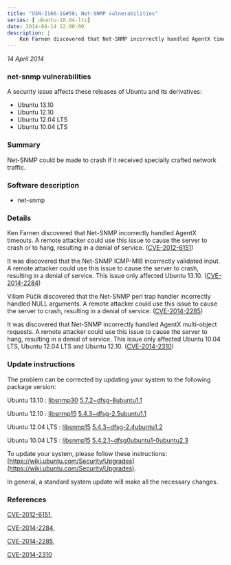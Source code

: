 ```yaml
---
title: "USN-2166-1&#58; Net-SNMP vulnerabilities"
series: [ ubuntu-10.04-lts]
date: 2014-04-14 12:00:00
description: |
    Ken Farnen discovered that Net-SNMP incorrectly handled AgentX timeouts. A remote attacker could use this issue to cause the server to crash or to hang, resulting in a denial of service. ([CVE-2012-6151](http://people.ubuntu.com/~ubuntu-security/cve/CVE-2012-6151))
--- 
```

 
 

*14 April 2014*

### net-snmp vulnerabilities

A security issue affects these releases of Ubuntu and its derivatives:

* Ubuntu 13.10
* Ubuntu 12.10
* Ubuntu 12.04 LTS
* Ubuntu 10.04 LTS

### Summary

Net-SNMP could be made to crash if it received specially crafted network traffic.

### Software description

* net-snmp 

### Details

Ken Farnen discovered that Net-SNMP incorrectly handled AgentX timeouts. A remote attacker could use this issue to cause the server to crash or to hang, resulting in a denial of service. ([CVE-2012-6151](http://people.ubuntu.com/~ubuntu-security/cve/CVE-2012-6151))

It was discovered that the Net-SNMP ICMP-MIB incorrectly validated input. A remote attacker could use this issue to cause the server to crash, resulting in a denial of service. This issue only affected Ubuntu 13.10. ([CVE-2014-2284](http://people.ubuntu.com/~ubuntu-security/cve/CVE-2014-2284))

Viliam Púčik discovered that the Net-SNMP perl trap handler incorrectly handled NULL arguments. A remote attacker could use this issue to cause the server to crash, resulting in a denial of service. ([CVE-2014-2285](http://people.ubuntu.com/~ubuntu-security/cve/CVE-2014-2285))

It was discovered that Net-SNMP incorrectly handled AgentX multi-object requests. A remote attacker could use this issue to cause the server to hang, resulting in a denial of service. This issue only affected Ubuntu 10.04 LTS, Ubuntu 12.04 LTS and Ubuntu 12.10. ([CVE-2014-2310](http://people.ubuntu.com/~ubuntu-security/cve/CVE-2014-2310)) 

### Update instructions

The problem can be corrected by updating your system to the following package version:

Ubuntu 13.10
 : [libsnmp30](https://launchpad.net/ubuntu/+source/net-snmp) <span> [5.7.2~dfsg-8ubuntu1.1](https://launchpad.net/ubuntu/+source/net-snmp/5.7.2~dfsg-8ubuntu1.1) </span> 

Ubuntu 12.10
 : [libsnmp15](https://launchpad.net/ubuntu/+source/net-snmp) <span> [5.4.3~dfsg-2.5ubuntu1.1](https://launchpad.net/ubuntu/+source/net-snmp/5.4.3~dfsg-2.5ubuntu1.1) </span> 

Ubuntu 12.04 LTS
 : [libsnmp15](https://launchpad.net/ubuntu/+source/net-snmp) <span> [5.4.3~dfsg-2.4ubuntu1.2](https://launchpad.net/ubuntu/+source/net-snmp/5.4.3~dfsg-2.4ubuntu1.2) </span> 

Ubuntu 10.04 LTS
 : [libsnmp15](https://launchpad.net/ubuntu/+source/net-snmp) <span> [5.4.2.1~dfsg0ubuntu1-0ubuntu2.3](https://launchpad.net/ubuntu/+source/net-snmp/5.4.2.1~dfsg0ubuntu1-0ubuntu2.3) </span> 

To update your system, please follow these instructions: [https://wiki.ubuntu.com/Security/Upgrades](https://wiki.ubuntu.com/Security/Upgrades).

In general, a standard system update will make all the necessary changes. 

### References

 
 [CVE-2012-6151](http://people.ubuntu.com/~ubuntu-security/cve/CVE-2012-6151), 

 [CVE-2014-2284](http://people.ubuntu.com/~ubuntu-security/cve/CVE-2014-2284), 

 [CVE-2014-2285](http://people.ubuntu.com/~ubuntu-security/cve/CVE-2014-2285), 

 [CVE-2014-2310](http://people.ubuntu.com/~ubuntu-security/cve/CVE-2014-2310)
 

